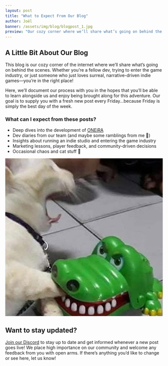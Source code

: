 ```yaml
---
layout: post
title: "What to Expect From Our Blog"
author: Joël
banner: /assets/img/blog/blogpost_1.jpg
preview: "Our cozy corner where we’ll share what’s going on behind the scenes."
---
```

<h2 class="post-h2">A Little Bit About Our Blog</h2>

This blog is our cozy corner of the internet where we’ll share what’s going on behind the scenes. Whether you’re a fellow dev, trying to enter the game industry, or just someone who just loves surreal, narrative-driven indie games—you’re in the right place!

Here, we’ll document our process with you in the hopes that you’ll be able to learn alongside us and enjoy being brought along for this adventure. Our goal is to supply you with a fresh new post every Friday…because Friday is simply the best day of the week.

<h3 class="post-h3">What can I expect from these posts?</h3>

- Deep dives into the development of <a class="post-link" href="https://dreammatterlabs.com/">ONEiRA</a>
- Dev diaries from our team (and maybe some ramblings from me 👀)
- Insights about running an indie studio and entering the game industry
- Marketing lessons, player feedback, and community-driven decisions
- Occasional chaos and cat stuff 🐾

<img class="img-fluid post-image w-50" src="/assets/img/blog/cat.jpg">

<h2 class="post-h2">Want to stay updated?</h2>

<a class="post-link" href="https://discord.gg/XAYvJhkkqE">Join our Discord</a> to stay up to date and get informed whenever a new post goes live! We place high importance on our community and welcome any feedback from you with open arms. If there’s anything you’d like to change or see here, let us know!